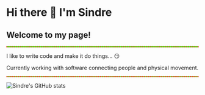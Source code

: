 # Hi there 👋 I'm Sindre


## Welcome to my page!

<hr style="border: dashed red 1.0px;background-color: #39FF14;height: 0.5px;"/>

I like to write code and make it do things... 😏

Currently working with software connecting people and physical movement.

<hr style="border: dashed red 1.0px;background-color: #39FF14;height: 0.5px;"/>

![Sindre's GitHub stats](https://github-readme-stats.vercel.app/api?username=filoteemo&count_private=true&show_icons=true&theme=tokyonight)


<!--[![Top Langs](https://github-readme-stats.vercel.app/api/top-langs/?username=filoteemo&langs_count=8&layout=compact)](https://github.com/filoteemo/github-readme-stats) -->
<!--
**Filoteemo/Filoteemo** is a ✨ _special_ ✨ repository because its `README.md` (this file) appears on your GitHub profile.

Here are some ideas to get you started:

- 🔭 I’m currently working on ...
- 🌱 I’m currently learning ...
- 👯 I’m looking to collaborate on ...
- 🤔 I’m looking for help with ...
- 💬 Ask me about ...
- 📫 How to reach me: ...
- 😄 Pronouns: ...
- ⚡ Fun fact: ...
-->
